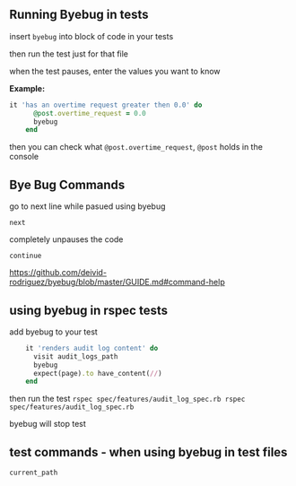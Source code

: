 
## Running Byebug in tests

insert ```byebug``` into block of code in your tests

then run the test just for that file

when the test pauses, enter the values you want to know

**Example:**

```ruby
it 'has an overtime request greater then 0.0' do
      @post.overtime_request = 0.0
      byebug
    end
```

then you can check what ```@post.overtime_request```, ```@post``` holds in the console


## Bye Bug Commands

go to next line while pasued using byebug

```next```

completely unpauses the code

```continue```

https://github.com/deivid-rodriguez/byebug/blob/master/GUIDE.md#command-help

## using byebug in rspec tests

add byebug to your test

```ruby
    it 'renders audit log content' do
      visit audit_logs_path
      byebug
      expect(page).to have_content(//)
    end
  ```

then run the test ```rspec spec/features/audit_log_spec.rb rspec spec/features/audit_log_spec.rb```

byebug will stop test

## test commands - when using byebug in test files

```current_path```

